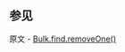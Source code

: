 ## 参见

原文 - [Bulk.find.removeOne()]( https://docs.mongodb.com/manual/reference/method/Bulk.find.removeOne/ )

